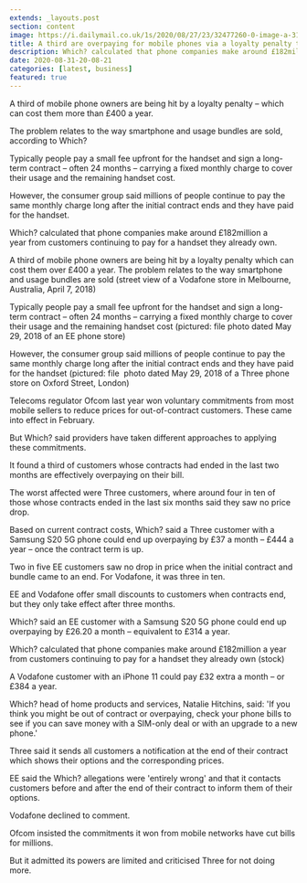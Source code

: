 ```yaml
---
extends: _layouts.post
section: content
image: https://i.dailymail.co.uk/1s/2020/08/27/23/32477260-0-image-a-31_1598568717444.jpg 
title: A third are overpaying for mobile phones via a loyalty penalty that can cost more than £400 a year 
description: Which? calculated that phone companies make around £182million a year from UK customers continuing to pay for a handset they already own. 
date: 2020-08-31-20-08-21 
categories: [latest, business] 
featured: true 
--- 
```

A third of mobile phone owners are being hit by a loyalty penalty – which can cost them more than £400 a year. 

The problem relates to the way smartphone and usage bundles are sold, according to Which? 

Typically people pay a small fee upfront for the handset and sign a long-term contract – often 24 months – carrying a fixed monthly charge to cover their usage and the remaining handset cost. 

However, the consumer group said millions of people continue to pay the same monthly charge long after the initial contract ends and they have paid for the handset. 

Which? calculated that phone companies make around £182million a year from customers continuing to pay for a handset they already own.

A third of mobile phone owners are being hit by a loyalty penalty which can cost them over £400 a year. The problem relates to the way smartphone and usage bundles are sold (street view of a Vodafone store in Melbourne, Australia, April 7, 2018)

Typically people pay a small fee upfront for the handset and sign a long-term contract – often 24 months – carrying a fixed monthly charge to cover their usage and the remaining handset cost (pictured: file photo dated May 29, 2018 of an EE phone store)

However, the consumer group said millions of people continue to pay the same monthly charge long after the initial contract ends and they have paid for the handset (pictured: file  photo dated May 29, 2018 of a Three phone store on Oxford Street, London)

Telecoms regulator Ofcom last year won voluntary commitments from most mobile sellers to reduce prices for out-of-contract customers. These came into effect in February. 

But Which? said providers have taken different approaches to applying these commitments. 

It found a third of customers whose contracts had ended in the last two months are effectively overpaying on their bill. 

The worst affected were Three customers, where around four in ten of those whose contracts ended in the last six months said they saw no price drop.

Based on current contract costs, Which? said a Three customer with a Samsung S20 5G phone could end up overpaying by £37 a month – £444 a year – once the contract term is up. 

Two in five EE customers saw no drop in price when the initial contract and bundle came to an end. For Vodafone, it was three in ten. 

EE and Vodafone offer small discounts to customers when contracts end, but they only take effect after three months. 

Which? said an EE customer with a Samsung S20 5G phone could end up overpaying by £26.20 a month – equivalent to £314 a year. 

Which? calculated that phone companies make around £182million a year from customers continuing to pay for a handset they already own (stock) 

A Vodafone customer with an iPhone 11 could pay £32 extra a month – or £384 a year. 

Which? head of home products and services, Natalie Hitchins, said: 'If you think you might be out of contract or overpaying, check your phone bills to see if you can save money with a SIM-only deal or with an upgrade to a new phone.' 

Three said it sends all customers a notification at the end of their contract which shows their options and the corresponding prices. 

EE said the Which? allegations were 'entirely wrong' and that it contacts customers before and after the end of their contract to inform them of their options. 

Vodafone declined to comment. 

Ofcom insisted the commitments it won from mobile networks have cut bills for millions. 

But it admitted its powers are limited and criticised Three for not doing more.

